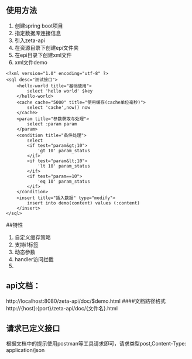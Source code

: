 ## 使用方法
1. 创建spring boot项目
2. 指定数据库连接信息
3. 引入zeta-api
4. 在资源目录下创建epi文件夹
5. 在epi目录下创建xml文件
6. xml文件demo
```
<?xml version="1.0" encoding="utf-8" ?>
<sql desc="测试接口">
    <hello-world title="基础使用">
        select 'hello world' $key
    </hello-world>
    <cache cache="5000" title="使用缓存(cache单位毫秒)">
        select 'cache',now() now
    </cache>
    <param title="参数获取与处理">
        select :param param
    </param>
    <condition title="条件处理">
        select
        <if test="param&gt;10">
            'gt 10' param_status
        </if>
        <if test="param&lt;10">
            'lt 10' param_status
        </if>
        <if test="param==10">
            'eq 10' param_status
        </if>
    </condition>
    <insert title="插入数据" type="modify">
        insert into demo(content) values (:content)
    </insert>
</sql>
```

##特性
1. 自定义缓存策略
2. 支持if标签
3. 动态参数
4. handler访问拦截
5. 

## api文档：  
http://localhost:8080/zeta-api/doc/$demo.html
####文档路径格式
http://{host}:{port}/zeta-api/doc/{文件名}.html

## 请求已定义接口
根据文档中的提示使用postman等工具请求即可，请求类型post,Content-Type: application/json